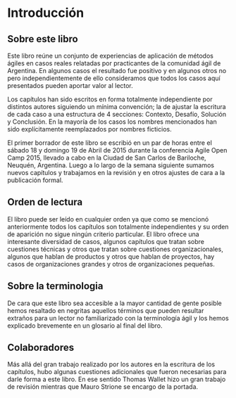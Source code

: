 Introducción
===

Sobre este libro
---
Este libro reúne un conjunto de experiencias de aplicación de métodos ágiles en casos reales relatadas por practicantes de la comunidad ágil de Argentina. En algunos casos el resultado fue positivo y en algunos otros no pero independientemente de ello consideramos que todos los casos aquí presentados pueden aportar valor al lector.

Los capítulos han sido escritos en forma totalmente independiente por distintos autores siguiendo un mínima convención; la de ajustar la escritura de cada caso a una estructura de 4 secciones: Contexto, Desafío, Solución y Conclusión.
En la mayoría de los casos los nombres mencionados han sido explícitamente reemplazados por nombres ficticios.

El primer borrador de este libro se escribió en un par de horas entre el sábado 18 y domingo 19 de Abril de 2015 durante la conferencia Agile Open Camp 2015, llevado a cabo en la Ciudad de San Carlos de Bariloche, Neuquén, Argentina. Luego a lo largo de la semana siguiente sumamos nuevos capítulos y trabajamos en la revisión y en otros ajustes de cara a la publicación formal.

Orden de lectura
---
El libro puede ser leído en cualquier orden ya que como se mencionó anteriormente todos los capítulos son totalmente independientes y su orden de aparición no sigue ningún criterio particular. El libro ofrece una interesante diversidad de casos, algunos capítulos que tratan sobre cuestiones técnicas y otros que tratan sobre cuestiones organizacionales, algunos que hablan de productos y otros que hablan de proyectos, hay casos de organizaciones grandes y otros de organizaciones pequeñas.

Sobre la terminologia
---
De cara que este libro sea accesible a la mayor cantidad de gente posible hemos resaltado en negritas aquellos términos que pueden resultar extraños para un lector no familiarizado con la terminología ágil y los hemos explicado brevemente en un glosario al final del libro.


Colaboradores
---
Más allá del gran trabajo realizado por los autores en la escritura de los capítulos, hubo algunas cuestiones adicionales que fueron necesarias para darle forma a este libro. En ese sentido Thomas Wallet hizo un gran trabajo de revisión mientras que Mauro Strione se encargo de la portada.